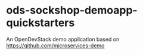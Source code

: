 # ods-sockshop-demoapp-quickstarters
An OpenDevStack demo application based on https://github.com/microservices-demo

